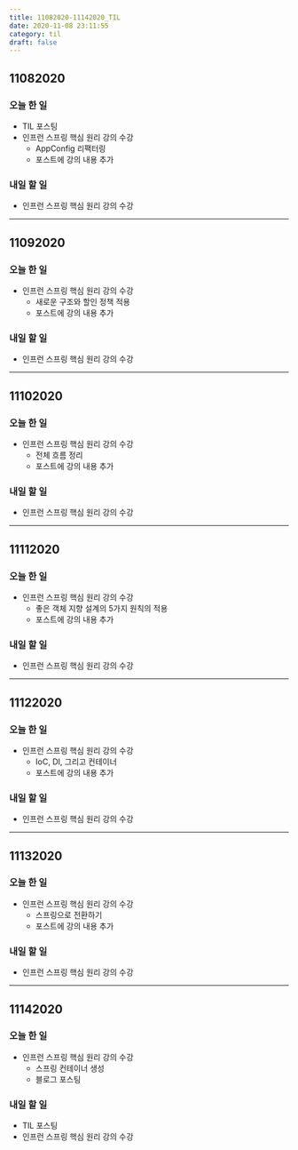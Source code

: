```yaml
---
title: 11082020-11142020_TIL
date: 2020-11-08 23:11:55
category: til
draft: false
---
```


## 11082020

### 오늘 한 일

* TIL 포스팅
* 인프런 스프링 핵심 원리 강의 수강
  * AppConfig 리팩터링
  * 포스트에 강의 내용 추가

### 내일 할 일

* 인프런 스프링 핵심 원리 강의 수강

---

## 11092020

### 오늘 한 일

* 인프런 스프링 핵심 원리 강의 수강
  * 새로운 구조와 할인 정책 적용
  * 포스트에 강의 내용 추가

### 내일 할 일

* 인프런 스프링 핵심 원리 강의 수강

---

## 11102020

### 오늘 한 일

* 인프런 스프링 핵심 원리 강의 수강
  * 전체 흐름 정리
  * 포스트에 강의 내용 추가

### 내일 할 일

* 인프런 스프링 핵심 원리 강의 수강

---

## 11112020

### 오늘 한 일

* 인프런 스프링 핵심 원리 강의 수강
  * 좋은 객체 지향 설계의 5가지 원칙의 적용
  * 포스트에 강의 내용 추가

### 내일 할 일

* 인프런 스프링 핵심 원리 강의 수강

---

## 11122020

### 오늘 한 일

* 인프런 스프링 핵심 원리 강의 수강
  * IoC, DI, 그리고 컨테이너
  * 포스트에 강의 내용 추가

### 내일 할 일

* 인프런 스프링 핵심 원리 강의 수강

---

## 11132020

### 오늘 한 일

* 인프런 스프링 핵심 원리 강의 수강
  * 스프링으로 전환하기
  * 포스트에 강의 내용 추가

### 내일 할 일

* 인프런 스프링 핵심 원리 강의 수강

---

## 11142020

### 오늘 한 일

* 인프런 스프링 핵심 원리 강의 수강
  * 스프링 컨테이너 생성
  * 블로그 포스팅

### 내일 할 일

* TIL 포스팅
* 인프런 스프링 핵심 원리 강의 수강
